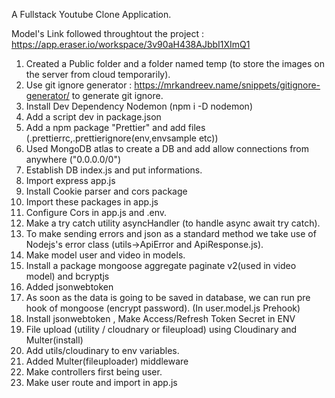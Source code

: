 A Fullstack Youtube Clone Application.

Model's Link followed throughtout the project : https://app.eraser.io/workspace/3v90aH438AJbbI1XImQ1

1. Created a Public folder and a folder named temp (to store the images on the server from cloud temporarily).
2. Use git ignore generator : https://mrkandreev.name/snippets/gitignore-generator/ to generate git ignore.
3. Install Dev Dependency Nodemon (npm i -D nodemon)
4. Add a script dev in package.json
5. Add a npm package "Prettier" and add files (.prettierrc,.prettierignore(env,envsample etc))
6. Used MongoDB atlas to create a DB and add allow connections from anywhere ("0.0.0.0/0")
7. Establish DB index.js and put informations.
8. Import express app.js
9. Install Cookie parser and cors package
10. Import these packages in app.js
11. Configure Cors in app.js and .env.
12. Make a try catch utility asyncHandler (to handle async await try catch).
13. To make sending errors and json as a standard method we take use of Nodejs's error class (utils->ApiError and ApiResponse.js).
14. Make model user and video in models.
15. Install a package mongoose aggregate paginate v2(used in video model) and bcryptjs
16. Added jsonwebtoken
17. As soon as the data is going to be saved in database, we can run pre hook of mongoose (encrypt password). (In user.model.js Prehook)
18. Install jsonwebtoken , Make Access/Refresh Token Secret in ENV
19. File upload (utility / cloudnary or fileupload) using Cloudinary and Multer(install)
20. Add utils/cloudinary to env variables.
21. Added Multer(fileuploader) middleware
22. Make controllers first being user.
23. Make user route and import in app.js
